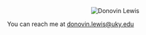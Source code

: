 <center>
<img src="/images/armsCrossed.jpg" alt="Donovin Lewis" />
</center>



You can reach me at [donovin.lewis@uky.edu](mailto:donovin.lewis@uky.edu)
